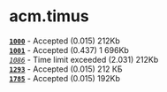 acm.timus
=====
[**`1000`**](/1000.cpp) - Accepted            (0.015) 212Kb    <br>
[**`1001`**](/1001.cpp) - Accepted            (0.437) 1 696Kb  <br>
[_`1086`_](/1086.cpp)   - Time limit exceeded (2.031) 212Kb    <br>
[**`1293`**](/1293.cpp) - Accepted            (0.015)	212 КБ   <br>
[**`1785`**](/1785.cpp) - Accepted            (0.015) 192Kb   <br>
